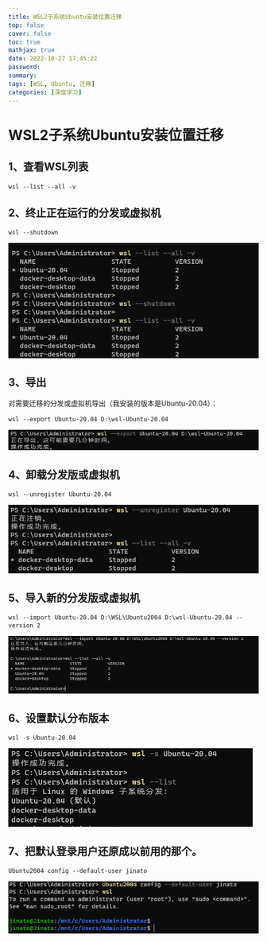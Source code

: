 ```yaml
---
title: WSL2子系统Ubuntu安装位置迁移
top: false
cover: false
toc: true
mathjax: true
date: 2022-10-27 17:45:22
password:
summary:
tags: [WSL, Ubuntu, 迁移]
categories: [深度学习]
---
```


# WSL2子系统Ubuntu安装位置迁移

## 1、查看WSL列表
```
wsl --list --all -v
```
## 2、终止正在运行的分发或虚拟机
```angular2html
wsl --shutdown
```
![](./WSL2子系统Ubuntu安装位置迁移/wsl_shutdown.png)
## 3、导出
对需要迁移的分发或虚拟机导出（我安装的版本是Ubuntu-20.04）：
```angular2html
wsl --export Ubuntu-20.04 D:\wsl-Ubuntu-20.04
```
![](./WSL2子系统Ubuntu安装位置迁移/export.png)
## 4、卸载分发版或虚拟机
```angular2html
wsl --unregister Ubuntu-20.04
```
![](./WSL2子系统Ubuntu安装位置迁移/unregister.png)
## 5、导入新的分发版或虚拟机
```angular2html
wsl --import Ubuntu-20.04 D:\WSL\Ubuntu2004 D:\wsl-Ubuntu-20.04 --version 2
```
![](./WSL2子系统Ubuntu安装位置迁移/import.png)
## 6、设置默认分布版本
```angular2html
wsl -s Ubuntu-20.04
```
![](./WSL2子系统Ubuntu安装位置迁移/set_default_ubuntu.png)
## 7、把默认登录用户还原成以前用的那个。
```
Ubuntu2004 config --default-user jinato
```
![](./WSL2子系统Ubuntu安装位置迁移/set_default_user.png)